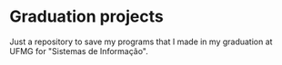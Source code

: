 # Graduation projects

Just a repository to save my programs that I made in my graduation at UFMG for "Sistemas de Informação".
